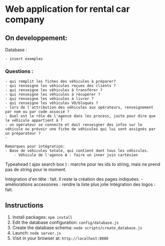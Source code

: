 # Web application for rental car company

## On developpement: 
Database : 
  
  	- insert exemples
  		
  ### Questions :
 
	- qui remplit les fiches des véhicules à préparer?
	- qui renseigne les véhicules reçues des clients ?
	- qui renseigne les véhicules à transférer ? 
	- qui renseigne les véhicules à récupérer ?
	- qui renseigne les véhicules à livrer ? 
	- qui renseigne les véhicules VO/bloqués ?
	- lors de l'attribution des véhicules aux opérateurs, renseignement par nom ou par code associé ? 
	- Quel est le rôle de l'agence dans les process, juste pour dire que le véhicule appartient à ?
	- un opérateur se connecte et doit renseigner des infos sur le véhicule ou prévoir une fiche de véhicules qui lui sont assignés par un préparateur ? 
	- 
	
	Remarques pour intégration:
	- Base de véhicules totale, qui contient dont tous les véhicules.
		- Véhicule de l'agence A : faire un inner join cartésien 
	 
    
  Typeahead ( ajax search box )  :  marche pour les ids to string, mais ne prend pas de string pour le moment.
    
  Intégration d'en tête : fait. Il reste la création des pages indiquées. 
	- améliorations accessoires : rendre la liste plus jolie
  Intégration des logos : fait.


## Instructions

1. Install packages: `npm install`
1. Edit the database configuration: `config/database.js`
1. Create the database schema: `node scripts/create_database.js`
1. Launch: `node server.js`
1. Visit in your browser at: `http://localhost:8080`
